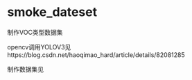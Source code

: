 # smoke_dateset
制作VOC类型数据集

opencv调用YOLOV3见https://blog.csdn.net/haoqimao_hard/article/details/82081285

制作数据集见
